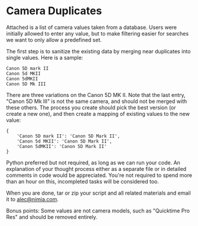 # Camera Duplicates

Attached is a list of camera values taken from a database. Users were initially allowed to enter any value, but to make filtering easier for searches we want to only allow a predefined set.

The first step is to sanitize the existing data by merging near duplicates into single values. Here is a sample:

    Canon 5D mark II
    Canon 5d MKII
    Canon 5dMKII
    Canon 5D Mk III

There are three variations on the Canon 5D MK II. Note that the last entry, "Canon 5D Mk III" is not the same camera, and should not be merged with these others. The process you create should pick the best version (or create a new one), and then create a mapping of existing values to the new value:

    {
        'Canon 5D mark II': 'Canon 5D Mark II',
        'Canon 5d MKII': 'Canon 5D Mark II',
        'Canon 5dMKII': 'Canon 5D Mark II'
    }

Python preferred but not required, as long as we can run your code. An explanation of your thought process either as a separate file or in detailed comments in code would be appreciated. You're not required to spend more than an hour on this, incompleted tasks will be considered too.

When you are done, tar or zip your script and all related materials and email it to alec@nimia.com. 

Bonus points: Some values are not camera models, such as "Quicktime Pro Res" and should be removed entirely. 
